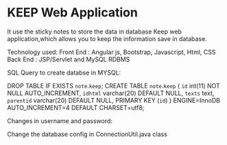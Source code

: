 # KEEP Web Application
It use the sticky notes to store the data in database
Keep web application,which allows you to keep the information save in database.

Technology used:
Front End : Angular js, Bootstrap, Javascript, Html, CSS
Back End : JSP/Servlet and MySQL RDBMS

SQL Query to create databse in MYSQL:

DROP TABLE IF EXISTS `note`.`keep`;
CREATE TABLE  `note`.`keep` (
  `id` int(11) NOT NULL AUTO_INCREMENT,
  `idhtml` varchar(20) DEFAULT NULL,
  `texts` text,
  `parentid` varchar(20) DEFAULT NULL,
  PRIMARY KEY (`id`)
) ENGINE=InnoDB AUTO_INCREMENT=4 DEFAULT CHARSET=utf8;

Changes in username and password:

Change the database config in ConnectionUtil.java class 
